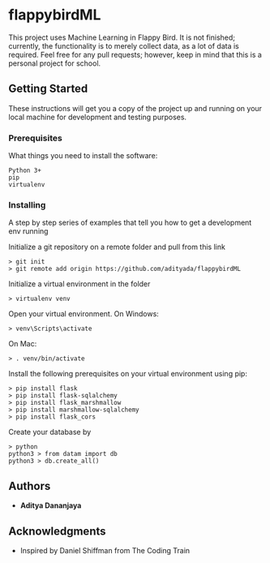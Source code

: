 # flappybirdML
This project uses Machine Learning in Flappy Bird. It is not finished; currently, the functionality is to merely collect data, as a lot of data is required. Feel free for any pull requests; however, keep in mind that this is a personal project for school. 

## Getting Started

These instructions will get you a copy of the project up and running on your local machine for development and testing purposes. 

### Prerequisites

What things you need to install the software:

```
Python 3+
pip
virtualenv
```

### Installing

A step by step series of examples that tell you how to get a development env running

Initialize a git repository on a remote folder and pull from this link
```
> git init
> git remote add origin https://github.com/adityada/flappybirdML
```
Initialize a virtual environment in the folder
```
> virtualenv venv
```
Open your virtual environment. On Windows:
```
> venv\Scripts\activate
```
On Mac:
```
> . venv/bin/activate
```
Install the following prerequisites on your virtual environment using pip:
```
> pip install flask
> pip install flask-sqlalchemy
> pip install flask_marshmallow
> pip install marshmallow-sqlalchemy
> pip install flask_cors
```

Create your database by
```
> python
python3 > from datam import db
python3 > db.create_all()
```
## Authors

* **Aditya Dananjaya** 

## Acknowledgments

* Inspired by Daniel Shiffman from The Coding Train
